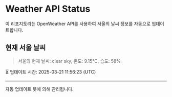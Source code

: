 
# Weather API Status

이 리포지토리는 OpenWeather API를 사용하여 서울의 날씨 정보를 자동으로 업데이트합니다.

## 현재 서울 날씨
> 서울의 현재 날씨: clear sky, 온도: 9.15°C, 습도: 58%

⏳ 업데이트 시간: 2025-03-21 11:56:23 (UTC)

---
자동 업데이트 봇에 의해 관리됩니다.

